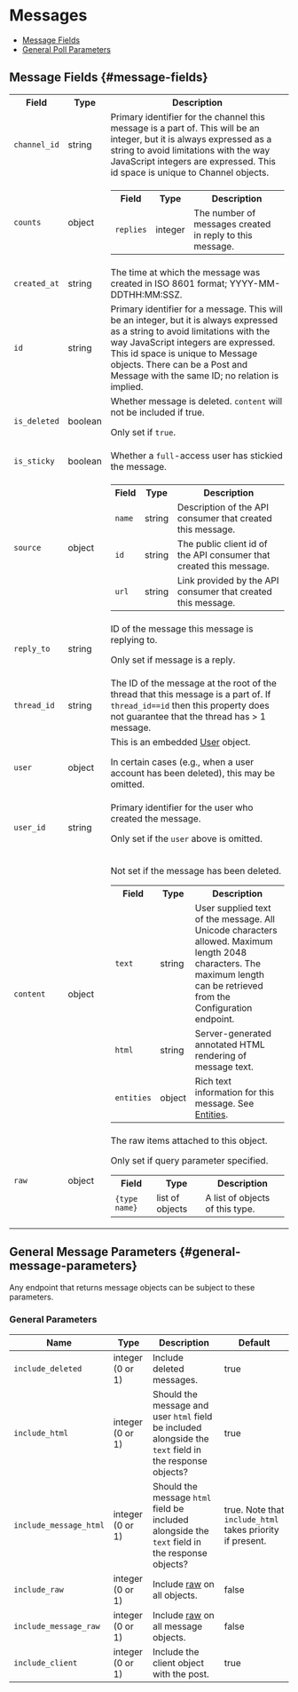 # Messages


* [Message Fields](#message-fields)
* [General Poll Parameters](#general-poll-parameters)


## Message Fields {#message-fields}

<table>
    <tr>
        <th>Field</th>
        <th>Type</th>
        <th>Description</th>
    </tr>
    <tr>
        <td><code>channel_id</code></td>
        <td>string</td>
        <td>Primary identifier for the channel this message is a part of. This will be an integer, but it is always expressed as a string to avoid limitations with the way JavaScript integers are expressed. This id space is unique to Channel objects.</td>
    </tr>
    <tr>
        <td><code>counts</code></td>
        <td>object</td>
        <td>
            <table>
                <tr>
                    <th>Field</th>
                    <th>Type</th>
                    <th>Description</th>
                </tr>
                <tr>
                    <td><code>replies</code></td>
                    <td>integer</td>
                    <td>The number of messages created in reply to this message.</td>
                </tr>
            </table>
        </td>
    </tr>
    <tr>
        <td><code>created_at</code></td>
        <td>string</td>
        <td>The time at which the message was created in ISO 8601 format; YYYY-MM-DDTHH:MM:SSZ.</td>
    </tr>
    <tr>
        <td><code>id</code></td>
        <td>string</td>
        <td>Primary identifier for a message. This will be an integer, but it is always expressed as a string to avoid limitations with the way JavaScript integers are expressed. This id space is unique to Message objects. There can be a Post and Message with the same ID; no relation is implied.</td>
    </tr>
    <tr>
        <td><code>is_deleted</code></td>
        <td>boolean</td>
        <td>Whether message is deleted. <code>content</code> will not be included if true.
            <p class="text-explanation">Only set if <code>true</code>.</p></td>
    </tr>
    <tr>
        <td><code>is_sticky</code></td>
        <td>boolean</td>
        <td>Whether a <code>full</code>-access user has stickied the message.</td>
    </tr>
    <tr>
        <td><code>source</code></td>
        <td>object</td>
        <td>
            <table>
                <tr>
                    <th>Field</th>
                    <th>Type</th>
                    <th>Description</th>
                </tr>
                <tr>
                    <td><code>name</code></td>
                    <td>string</td>
                    <td>Description of the API consumer that created this message.</td>
                </tr>
                <tr>
                    <td><code>id</code></td>
                    <td>string</td>
                    <td>The public client id of the API consumer that created this message.</td>
                </tr>
                <tr>
                    <td><code>url</code></td>
                    <td>string</td>
                    <td>Link provided by the API consumer that created this message.</td>
                </tr>
            </table>
        </td>
    </tr>
    <tr>
        <td><code>reply_to</code></td>
        <td>string</td>
        <td>ID of the message this message is replying to.
            <p class="text-explanation">Only set if message is a reply.</p></td>
    </tr>
    <tr>
        <td><code>thread_id</code></td>
        <td>string</td>
        <td>The ID of the message at the root of the thread that this message is a part of. If <code>thread_id==id</code> then this property does not guarantee that the thread has > 1 message.</td>
    </tr>
    <tr>
        <td><code>user</code></td>
        <td>object</td>
        <td>This is an embedded <a href="users">User</a> object.
            <p class="text-explanation">In certain cases (e.g., when a user account has been deleted), this may be omitted.</p></td>
    </tr>
    <tr>
        <td><code>user_id</code></td>
        <td>string</td>
        <td>Primary identifier for the user who created the message.
            <p class="text-explanation">Only set if the <code>user</code> above is omitted.</p></td>
    </tr>
    <tr>
        <td><code>content</code></td>
        <td>object</td>
        <td>
            <p class="text-explanation">Not set if the message has been deleted.</p>
            <table>
                <tr>
                    <th>Field</th>
                    <th>Type</th>
                    <th>Description</th>
                </tr>
                <tr>
                    <td><code>text</code></td>
                    <td>string</td>
                    <td>User supplied text of the message. All Unicode characters allowed. Maximum length 2048 characters. The maximum length can be retrieved from the Configuration endpoint.</td>
                </tr>
                <tr>
                    <td><code>html</code></td>
                    <td>string</td>
                    <td>Server-generated annotated HTML rendering of message text.</td>
                </tr>
                <tr>
                    <td><code>entities</code></td>
                    <td>object</td>
                    <td>Rich text information for this message. See <a href="../implementation/entities">Entities</a>.</td>
                </tr>
            </table>
        </td>
    </tr>
    <tr>
        <td><code>raw</code></td>
        <td>object</td>
        <td>The raw items attached to this object.
            <p class="text-explanation">Only set if query parameter specified.</p>
            <table>
                <tr>
                    <th>Field</th>
                    <th>Type</th>
                    <th>Description</th>
                </tr>
                <tr>
                    <td><code>{type name}</code></td>
                    <td>list of objects</td>
                    <td>A list of objects of this type.</td>
                </tr>
            </table>
        </td>
    </tr>
</table>


## General Message Parameters {#general-message-parameters}

Any endpoint that returns message objects can be subject to these parameters.

### General Parameters

Name|Type|Description|Default
-|-|-|-
`include_deleted`|integer (0 or 1)|Include deleted messages.|true
`include_html`|integer (0 or 1)|Should the message and user `html` field be included alongside the `text` field in the response objects?|true
`include_message_html`|integer (0 or 1)|Should the message `html` field be included alongside the `text` field in the response objects?|true. Note that `include_html` takes priority if present.
`include_raw`|integer (0 or 1)|Include [raw](../implementation/raw) on all objects.|false
`include_message_raw`|integer (0 or 1)|Include [raw](../implementation/raw) on all message objects.|false
`include_client`|integer (0 or 1)|Include the client object with the post.|true
